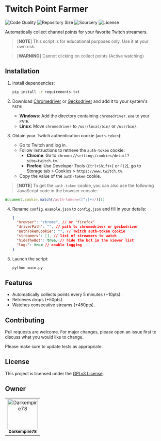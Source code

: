 # Twitch Point Farmer

![Code Quality](https://img.shields.io/codefactor/grade/github/Darkempire78/Twitch-Point-Farmer?style=for-the-badge)
![Repository Size](https://img.shields.io/github/repo-size/Darkempire78/Twitch-Point-Farmer?style=for-the-badge)
![Sourcery](https://img.shields.io/badge/SOURCERY-ENABLED-green?style=for-the-badge)
![License](https://img.shields.io/github/license/Darkempire78/Twitch-Point-Farmer?style=for-the-badge)

Automatically collect channel points for your favorite Twitch streamers.

> [**NOTE**]
> This script is for educational purposes only. Use it at your own risk.

> [**WARNING**]
> Cannot clicking on collect points (Active watching)

## Installation

1. Install dependencies:

   ```bash
   pip install -r requirements.txt
   ```

2. Download [Chromedriver](https://chromedriver.chromium.org/downloads) or [Geckodriver](https://github.com/mozilla/geckodriver) and add it to your system's `PATH`:

   - **Windows**: Add the directory containing `chromedriver.exe` to your `PATH`.
   - **Linux**: Move `chromedriver` to `/usr/local/bin/` or `/usr/bin/`.

3. Obtain your Twitch authentication cookie (`auth-token`):

   - Go to Twitch and log in.
   - Follow instructions to retrieve the `auth-token` cookie:
     - **Chrome**: Go to `chrome://settings/cookies/detail?site=twitch.tv`.
     - **Firefox**: Use Developer Tools (`Ctrl+Shift+I` or `F12`), go to Storage tab > Cookies > `https://www.twitch.tv`.
   - Copy the value of the `auth-token` cookie.

> [**NOTE**]
> To get the `auth-token` cookie, you can also use the following JavaScript code in the browser console:

```javascript
document.cookie.match(/auth-token=([^;]+)/)[1]
```

4. Rename `config.example.json` to `config.json` and fill in your details:

   ```json
   {
     "browser": "chrome", // or "firefox"
     "driverPath": "", // path to chromedriver or geckodriver
     "authTokenCookie": "", // Twitch auth-token cookie
     "streamers": [], // list of streamers to watch
     "hideTheBot": true, // hide the bot in the viewer list
     "logs": true // enable logging
   }
   ```

5. Launch the script:
   ```bash
   python main.py
   ```

## Features

- Automatically collects points every 5 minutes (+10pts).
- Retrieves drops (+50pts).
- Watches consecutive streams (+450pts).

## Contributing

Pull requests are welcome. For major changes, please open an issue first to discuss what you would like to change.

Please make sure to update tests as appropriate.

## License

This project is licensed under the [GPLv3 License](LICENSE).

## Owner

<table>
  <tr>
    <td align="center">
      <a href="https://github.com/Darkempire78">
        <img src="https://avatars.githubusercontent.com/u/50015928" width="100px;" alt="Darkempire78"/>
        <br />
        <sub><b>Darkempire78</b></sub>
      </a>
    </td>
  </tr>
</table>
